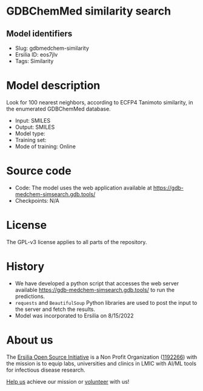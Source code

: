 # GDBChemMed similarity search
## Model identifiers
- Slug: gdbmedchem-similarity
- Ersilia ID: eos7jlv
- Tags: Similarity

# Model description
Look for 100 nearest neighbors, according to ECFP4 Tanimoto similarity, in the enumerated GDBChemMed database.
- Input: SMILES
- Output: SMILES
- Model type: 
- Training set: 
- Mode of training: Online

# Source code
- Code: The model uses the web application available at https://gdb-medchem-simsearch.gdb.tools/
- Checkpoints: N/A

# License
The GPL-v3 license applies to all parts of the repository. 

# History 
- We have developed a python script that accesses the web server available https://gdb-medchem-simsearch.gdb.tools/ to run the predictions.
- `requests` and `BeautifulSoup` Python libraries are used to post the input to the server and fetch the results.
- Model was incorporated to Ersilia on 8/15/2022

# About us
The [Ersilia Open Source Initiative](https://ersilia.io) is a Non Profit Organization ([1192266](https://register-of-charities.charitycommission.gov.uk/charity-search/-/charity-details/5170657/full-print)) with the mission is to equip labs, universities and clinics in LMIC with AI/ML tools for infectious disease research.

[Help us](https://www.ersilia.io/donate) achieve our mission or [volunteer](https://www.ersilia.io/volunteer) with us!

